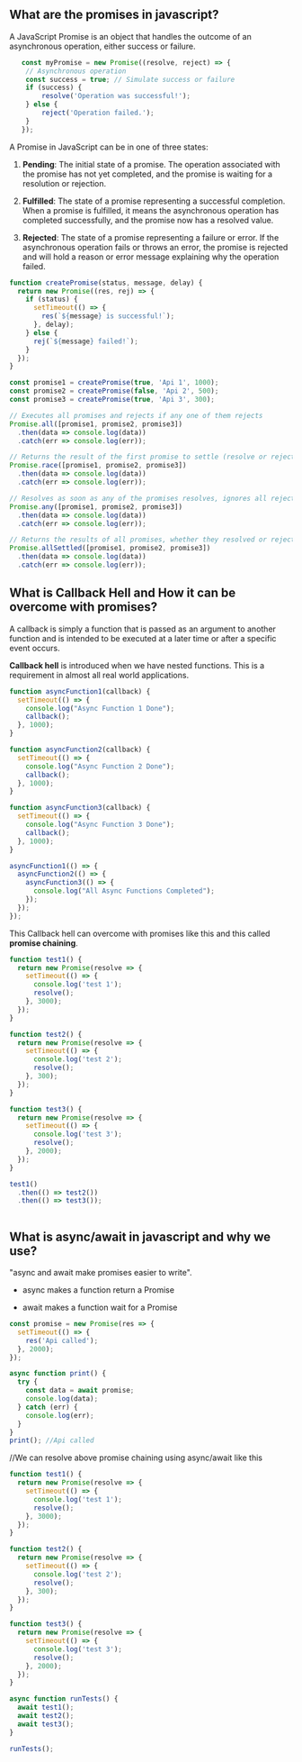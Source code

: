 ## What are the promises in javascript?
A JavaScript Promise is an object that handles the outcome of an asynchronous operation, either success or failure.

```js
   const myPromise = new Promise((resolve, reject) => {
    // Asynchronous operation
    const success = true; // Simulate success or failure
    if (success) {
        resolve('Operation was successful!');
    } else {
        reject('Operation failed.');
    }
   });

```

A Promise in JavaScript can be in one of three states:

1. **Pending**: The initial state of a promise. The operation associated with the promise has not yet completed, and the promise is waiting for a resolution or rejection.

2. **Fulfilled**: The state of a promise representing a successful completion. When a promise is fulfilled, it means the asynchronous operation has completed successfully, and the promise now has a resolved value.

3. **Rejected**: The state of a promise representing a failure or error. If the asynchronous operation fails or throws an error, the promise is rejected and will hold a reason or error message explaining why the operation failed.

```js
function createPromise(status, message, delay) {
  return new Promise((res, rej) => {
    if (status) {
      setTimeout(() => {
        res(`${message} is successful!`);
      }, delay);
    } else {
      rej(`${message} failed!`);
    }
  });
}

const promise1 = createPromise(true, 'Api 1', 1000);
const promise2 = createPromise(false, 'Api 2', 500);
const promise3 = createPromise(true, 'Api 3', 300);

// Executes all promises and rejects if any one of them rejects
Promise.all([promise1, promise2, promise3])
  .then(data => console.log(data))
  .catch(err => console.log(err));

// Returns the result of the first promise to settle (resolve or reject)
Promise.race([promise1, promise2, promise3])
  .then(data => console.log(data))
  .catch(err => console.log(err));

// Resolves as soon as any of the promises resolves, ignores all rejections unless all promises reject
Promise.any([promise1, promise2, promise3])
  .then(data => console.log(data))
  .catch(err => console.log(err));

// Returns the results of all promises, whether they resolved or rejected
Promise.allSettled([promise1, promise2, promise3])
  .then(data => console.log(data))
  .catch(err => console.log(err));


```

## What is Callback Hell and How it can be overcome with promises?

 A callback is simply a function that is passed as an argument to another function and is intended to be executed at a later time or after a specific event occurs.

 __Callback hell__ is introduced when we have nested functions. This is a requirement in almost all real world applications.


```js
function asyncFunction1(callback) {
  setTimeout(() => {
    console.log("Async Function 1 Done");
    callback();
  }, 1000);
}

function asyncFunction2(callback) {
  setTimeout(() => {
    console.log("Async Function 2 Done");
    callback();
  }, 1000);
}

function asyncFunction3(callback) {
  setTimeout(() => {
    console.log("Async Function 3 Done");
    callback();
  }, 1000);
}

asyncFunction1(() => {
  asyncFunction2(() => {
    asyncFunction3(() => {
      console.log("All Async Functions Completed");
    });
  });
});

```

This Callback hell can overcome with promises like this and this called __promise chaining__.

```js
function test1() {
  return new Promise(resolve => {
    setTimeout(() => {
      console.log('test 1');
      resolve();
    }, 3000);
  });
}

function test2() {
  return new Promise(resolve => {
    setTimeout(() => {
      console.log('test 2');
      resolve();
    }, 300);
  });
}

function test3() {
  return new Promise(resolve => {
    setTimeout(() => {
      console.log('test 3');
      resolve();
    }, 2000);
  });
}

test1()
  .then(() => test2())
  .then(() => test3());



```

## What is async/await in javascript and why we use?
"async and await make promises easier to write".

- async makes a function return a Promise

- await makes a function wait for a Promise

```js
const promise = new Promise(res => {
  setTimeout(() => {
    res('Api called');
  }, 2000);
});

async function print() {
  try {
    const data = await promise;
    console.log(data);
  } catch (err) {
    console.log(err);
  }
}
print(); //Api called
```

//We can resolve above promise chaining using async/await like this

```js
function test1() {
  return new Promise(resolve => {
    setTimeout(() => {
      console.log('test 1');
      resolve();
    }, 3000);
  });
}

function test2() {
  return new Promise(resolve => {
    setTimeout(() => {
      console.log('test 2');
      resolve();
    }, 300);
  });
}

function test3() {
  return new Promise(resolve => {
    setTimeout(() => {
      console.log('test 3');
      resolve();
    }, 2000);
  });
}

async function runTests() {
  await test1();
  await test2();
  await test3();
}

runTests();


```